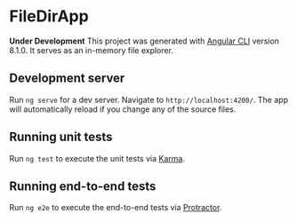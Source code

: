 # FileDirApp
**Under Development**
This project was generated with [Angular CLI](https://github.com/angular/angular-cli) version 8.1.0.
It serves as an in-memory file explorer.

## Development server

Run `ng serve` for a dev server. Navigate to `http://localhost:4200/`. The app will automatically reload if you change any of the source files.

## Running unit tests

Run `ng test` to execute the unit tests via [Karma](https://karma-runner.github.io).

## Running end-to-end tests

Run `ng e2e` to execute the end-to-end tests via [Protractor](http://www.protractortest.org/).
